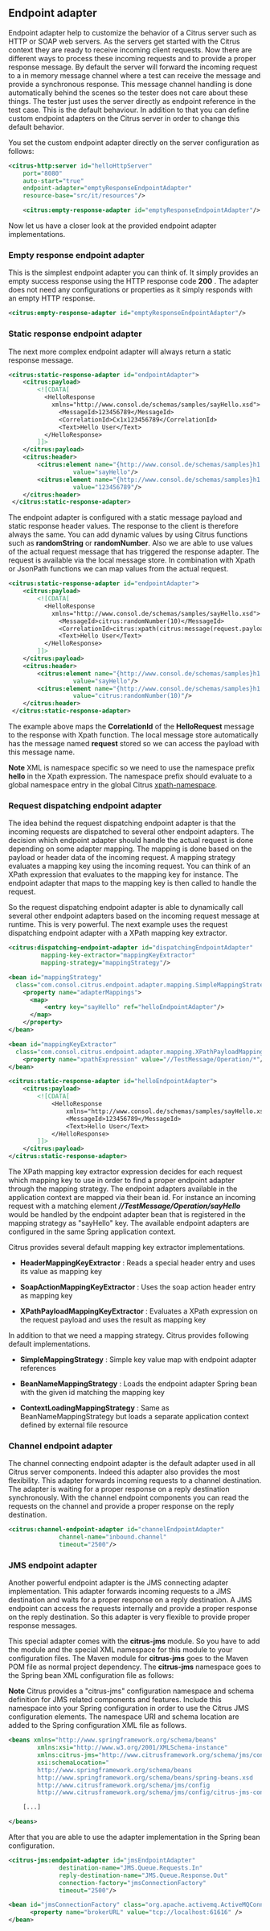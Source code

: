 ## Endpoint adapter

Endpoint adapter help to customize the behavior of a Citrus server such as HTTP or SOAP web servers. As the servers get started with the Citrus context they are ready to receive incoming client requests. Now there are different ways to process these incoming requests and to provide a proper response message. By default the server will forward the incoming request to a in memory message channel where a test can receive the message and provide a synchronous response. This message channel handling is done automatically behind the scenes so the tester does not care about these things. The tester just uses the server directly as endpoint reference in the test case. This is the default behaviour. In addition to that you can define custom endpoint adapters on the Citrus server in order to change this default behavior.

You set the custom endpoint adapter directly on the server configuration as follows:

```xml
<citrus-http:server id="helloHttpServer"
    port="8080"
    auto-start="true"
    endpoint-adapter="emptyResponseEndpointAdapter"
    resource-base="src/it/resources"/>

    <citrus:empty-response-adapter id="emptyResponseEndpointAdapter"/>
```

Now let us have a closer look at the provided endpoint adapter implementations.

### Empty response endpoint adapter

This is the simplest endpoint adapter you can think of. It simply provides an empty success response using the HTTP response code **200** . The adapter does not need any configurations or properties as it simply responds with an empty HTTP response.

```xml
<citrus:empty-response-adapter id="emptyResponseEndpointAdapter"/>
```

### Static response endpoint adapter

The next more complex endpoint adapter will always return a static response message.

```xml
<citrus:static-response-adapter id="endpointAdapter">
    <citrus:payload>
        <![CDATA[
          <HelloResponse
            xmlns="http://www.consol.de/schemas/samples/sayHello.xsd">
              <MessageId>123456789</MessageId>
              <CorrelationId>Cx1x123456789</CorrelationId>
              <Text>Hello User</Text>
          </HelloResponse>
        ]]>
    </citrus:payload>
    <citrus:header>
        <citrus:element name="{http://www.consol.de/schemas/samples}h1:Operation"
                  value="sayHello"/>
        <citrus:element name="{http://www.consol.de/schemas/samples}h1:MessageId"
                  value="123456789"/>
    </citrus:header>
 </citrus:static-response-adapter>
```

The endpoint adapter is configured with a static message payload and static response header values. The response to the client is therefore always the same. You can add dynamic
values by using Citrus functions such as **randomString** or **randomNumber**. Also we are able to use values of the actual request message that has triggered the
response adapter. The request is available via the local message store. In combination with Xpath or JsonPath functions we can map values from the actual request.

```xml
<citrus:static-response-adapter id="endpointAdapter">
    <citrus:payload>
        <![CDATA[
          <HelloResponse
            xmlns="http://www.consol.de/schemas/samples/sayHello.xsd">
              <MessageId>citrus:randomNumber(10)</MessageId>
              <CorrelationId>citrus:xpath(citrus:message(request.payload()), '/hello:HelloRequest/hello:CorrelationId')</CorrelationId>
              <Text>Hello User</Text>
          </HelloResponse>
        ]]>
    </citrus:payload>
    <citrus:header>
        <citrus:element name="{http://www.consol.de/schemas/samples}h1:Operation"
                  value="sayHello"/>
        <citrus:element name="{http://www.consol.de/schemas/samples}h1:MessageId"
                  value="citrus:randomNumber(10)"/>
    </citrus:header>
 </citrus:static-response-adapter>
```

The example above maps the **CorrelationId** of the **HelloRequest** message to the response with Xpath function. The local message store automatically has the message named
**request** stored so we can access the payload with this message name.
 
**Note**
XML is namespace specific so we need to use the namespace prefix **hello** in the Xpath expression. The namespace prefix should evaluate to a global namespace entry in the global
Citrus [xpath-namespace](xpath-namespace).

### Request dispatching endpoint adapter

The idea behind the request dispatching endpoint adapter is that the incoming requests are dispatched to several other endpoint adapters. The decision which endpoint adapter should handle the actual request is done depending on some adapter mapping. The mapping is done based on the payload or header data of the incoming request. A mapping strategy evaluates a mapping key using the incoming request. You can think of an XPath expression that evaluates to the mapping key for instance. The endpoint adapter that maps to the mapping key is then called to handle the request.

So the request dispatching endpoint adapter is able to dynamically call several other endpoint adapters based on the incoming request message at runtime. This is very powerful. The next example uses the request dispatching endpoint adapter with a XPath mapping key extractor.

```xml
<citrus:dispatching-endpoint-adapter id="dispatchingEndpointAdapter"
         mapping-key-extractor="mappingKeyExtractor"
         mapping-strategy="mappingStrategy"/>

<bean id="mappingStrategy"
  class="com.consol.citrus.endpoint.adapter.mapping.SimpleMappingStrategy">
    <property name="adapterMappings">
      <map>
          <entry key="sayHello" ref="helloEndpointAdapter"/>
      </map>
    </property>
</bean>

<bean id="mappingKeyExtractor"
  class="com.consol.citrus.endpoint.adapter.mapping.XPathPayloadMappingKeyExtractor">
    <property name="xpathExpression" value="//TestMessage/Operation/*"/>
</bean>

<citrus:static-response-adapter id="helloEndpointAdapter">
    <citrus:payload>
        <![CDATA[
            <HelloResponse
                xmlns="http://www.consol.de/schemas/samples/sayHello.xsd">
                <MessageId>123456789</MessageId>
                <Text>Hello User</Text>
            </HelloResponse>
        ]]>
    </citrus:payload>
</citrus:static-response-adapter>
```

The XPath mapping key extractor expression decides for each request which mapping key to use in order to find a proper endpoint adapter through the mapping strategy. The endpoint adapters available in the application context are mapped via their bean id. For instance an incoming request with a matching element ***//TestMessage/Operation/sayHello*** would be handled by the endpoint adapter bean that is registered in the mapping strategy as "sayHello" key. The available endpoint adapters are configured in the same Spring application context.

Citrus provides several default mapping key extractor implementations.

*  **HeaderMappingKeyExtractor** : Reads a special header entry and uses its value as mapping key

*  **SoapActionMappingKeyExtractor** : Uses the soap action header entry as mapping key

*  **XPathPayloadMappingKeyExtractor** : Evaluates a XPath expression on the request payload and uses the result as mapping key



In addition to that we need a mapping strategy. Citrus provides following default implementations.

*  **SimpleMappingStrategy** : Simple key value map with endpoint adapter references

*  **BeanNameMappingStrategy** : Loads the endpoint adapter Spring bean with the given id matching the mapping key

*  **ContextLoadingMappingStrategy** : Same as BeanNameMappingStrategy but loads a separate application context defined by external file resource



### Channel endpoint adapter

The channel connecting endpoint adapter is the default adapter used in all Citrus server components. Indeed this adapter also provides the most flexibility. This adapter forwards incoming requests to a channel destination. The adapter is waiting for a proper response on a reply destination synchronously. With the channel endpoint components you can read the requests on the channel and provide a proper response on the reply destination.

```xml
<citrus:channel-endpoint-adapter id="channelEndpointAdapter"
              channel-name="inbound.channel"
              timeout="2500"/>
```

### JMS endpoint adapter

Another powerful endpoint adapter is the JMS connecting adapter implementation. This adapter forwards incoming requests to a JMS destination and waits for a proper response on a reply destination. A JMS endpoint can access the requests internally and provide a proper response on the reply destination. So this adapter is very flexible to provide proper response messages.

This special adapter comes with the **citrus-jms** module. So you have to add the module and the special XML namespace for this module to your configuration files. The Maven module for **citrus-jms** goes to the Maven POM file as normal project dependency. The **citrus-jms** namespace goes to the Spring bean XML configuration file as follows:

**Note**
Citrus provides a "citrus-jms" configuration namespace and schema definition for JMS related components and features. Include this namespace into your Spring configuration in order to use the Citrus JMS configuration elements. The namespace URI and schema location are added to the Spring configuration XML file as follows.

```xml
<beans xmlns="http://www.springframework.org/schema/beans"
        xmlns:xsi="http://www.w3.org/2001/XMLSchema-instance"
        xmlns:citrus-jms="http://www.citrusframework.org/schema/jms/config"
        xsi:schemaLocation="
        http://www.springframework.org/schema/beans
        http://www.springframework.org/schema/beans/spring-beans.xsd
        http://www.citrusframework.org/schema/jms/config
        http://www.citrusframework.org/schema/jms/config/citrus-jms-config.xsd">

    [...]

</beans>
```

After that you are able to use the adapter implementation in the Spring bean configuration.

```xml
<citrus-jms:endpoint-adapter id="jmsEndpointAdapter"
              destination-name="JMS.Queue.Requests.In"
              reply-destination-name="JMS.Queue.Response.Out"
              connection-factory="jmsConnectionFactory"
              timeout="2500"/>

<bean id="jmsConnectionFactory" class="org.apache.activemq.ActiveMQConnectionFactory">
      <property name="brokerURL" value="tcp://localhost:61616" />
</bean>
```

